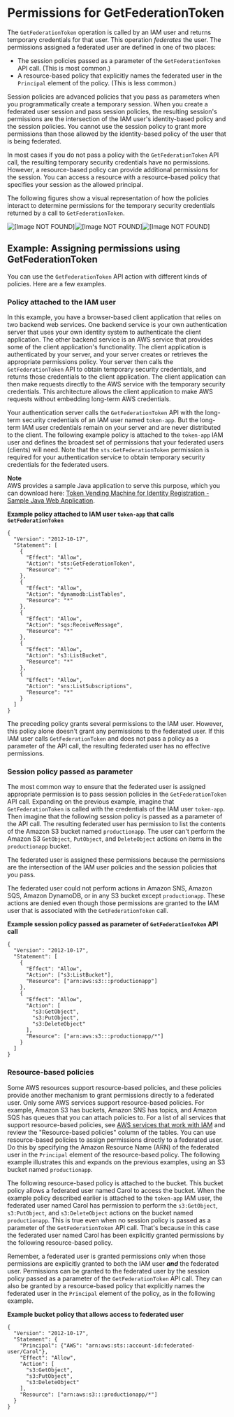 # Permissions for GetFederationToken<a name="id_credentials_temp_control-access_getfederationtoken"></a>

The `GetFederationToken` operation is called by an IAM user and returns temporary credentials for that user\. This operation *federates* the user\. The permissions assigned a federated user are defined in one of two places: 
+ The session policies passed as a parameter of the `GetFederationToken` API call\. \(This is most common\.\)
+ A resource\-based policy that explicitly names the federated user in the `Principal` element of the policy\. \(This is less common\.\)

Session policies are advanced policies that you pass as parameters when you programmatically create a temporary session\. When you create a federated user session and pass session policies, the resulting session's permissions are the intersection of the IAM user's identity\-based policy and the session policies\. You cannot use the session policy to grant more permissions than those allowed by the identity\-based policy of the user that is being federated\.

In most cases if you do not pass a policy with the `GetFederationToken` API call, the resulting temporary security credentials have no permissions\. However, a resource\-based policy can provide additional permissions for the session\. You can access a resource with a resource\-based policy that specifies your session as the allowed principal\. 

The following figures show a visual representation of how the policies interact to determine permissions for the temporary security credentials returned by a call to `GetFederationToken`\.

![\[Image NOT FOUND\]](http://docs.aws.amazon.com/IAM/latest/UserGuide/)![\[Image NOT FOUND\]](http://docs.aws.amazon.com/IAM/latest/UserGuide/)![\[Image NOT FOUND\]](http://docs.aws.amazon.com/IAM/latest/UserGuide/)

## Example: Assigning permissions using GetFederationToken<a name="permissions-get-federation-token-example"></a>

You can use the `GetFederationToken` API action with different kinds of policies\. Here are a few examples\.

### Policy attached to the IAM user<a name="permissions-get-federation-token-example-iam-user"></a>

In this example, you have a browser\-based client application that relies on two backend web services\. One backend service is your own authentication server that uses your own identity system to authenticate the client application\. The other backend service is an AWS service that provides some of the client application's functionality\. The client application is authenticated by your server, and your server creates or retrieves the appropriate permissions policy\. Your server then calls the `GetFederationToken` API to obtain temporary security credentials, and returns those credentials to the client application\. The client application can then make requests directly to the AWS service with the temporary security credentials\. This architecture allows the client application to make AWS requests without embedding long\-term AWS credentials\.

Your authentication server calls the `GetFederationToken` API with the long\-term security credentials of an IAM user named `token-app`\. But the long\-term IAM user credentials remain on your server and are never distributed to the client\. The following example policy is attached to the `token-app` IAM user and defines the broadest set of permissions that your federated users \(clients\) will need\. Note that the `sts:GetFederationToken` permission is required for your authentication service to obtain temporary security credentials for the federated users\.

**Note**  
AWS provides a sample Java application to serve this purpose, which you can download here: [Token Vending Machine for Identity Registration \- Sample Java Web Application](https://aws.amazon.com/code/7351543942956566)\.

**Example policy attached to IAM user `token-app` that calls `GetFederationToken`**  

```
{
  "Version": "2012-10-17",
  "Statement": [
    {
      "Effect": "Allow",
      "Action": "sts:GetFederationToken",
      "Resource": "*"
    },
    {
      "Effect": "Allow",
      "Action": "dynamodb:ListTables",
      "Resource": "*"
    },
    {
      "Effect": "Allow",
      "Action": "sqs:ReceiveMessage",
      "Resource": "*"
    },
    {
      "Effect": "Allow",
      "Action": "s3:ListBucket",
      "Resource": "*"
    },
    {
      "Effect": "Allow",
      "Action": "sns:ListSubscriptions",
      "Resource": "*"
    }
  ]
}
```

The preceding policy grants several permissions to the IAM user\. However, this policy alone doesn't grant any permissions to the federated user\. If this IAM user calls `GetFederationToken` and does not pass a policy as a parameter of the API call, the resulting federated user has no effective permissions\. 

### Session policy passed as parameter<a name="permissions-get-federation-token-example-passed-policy"></a>

The most common way to ensure that the federated user is assigned appropriate permission is to pass session policies in the `GetFederationToken` API call\. Expanding on the previous example, imagine that `GetFederationToken` is called with the credentials of the IAM user `token-app`\. Then imagine that the following session policy is passed as a parameter of the API call\. The resulting federated user has permission to list the contents of the Amazon S3 bucket named `productionapp`\. The user can't perform the Amazon S3 `GetObject`, `PutObject`, and `DeleteObject` actions on items in the `productionapp` bucket\.

The federated user is assigned these permissions because the permissions are the intersection of the IAM user policies and the session policies that you pass\.

The federated user could not perform actions in Amazon SNS, Amazon SQS, Amazon DynamoDB, or in any S3 bucket except `productionapp`\. These actions are denied even though those permissions are granted to the IAM user that is associated with the `GetFederationToken` call\.

**Example session policy passed as parameter of `GetFederationToken` API call**  

```
{
  "Version": "2012-10-17",
  "Statement": [
    {
      "Effect": "Allow",
      "Action": ["s3:ListBucket"],
      "Resource": ["arn:aws:s3:::productionapp"]
    },
    {
      "Effect": "Allow",
      "Action": [
        "s3:GetObject",
        "s3:PutObject",
        "s3:DeleteObject"
      ],
      "Resource": ["arn:aws:s3:::productionapp/*"]
    }
  ]
}
```

### Resource\-based policies<a name="permissions-get-federation-token-resource-based-policy"></a>

Some AWS resources support resource\-based policies, and these policies provide another mechanism to grant permissions directly to a federated user\. Only some AWS services support resource\-based policies\. For example, Amazon S3 has buckets, Amazon SNS has topics, and Amazon SQS has queues that you can attach policies to\. For a list of all services that support resource\-based policies, see [AWS services that work with IAM](reference_aws-services-that-work-with-iam.md) and review the "Resource\-based policies" column of the tables\. You can use resource\-based policies to assign permissions directly to a federated user\. Do this by specifying the Amazon Resource Name \(ARN\) of the federated user in the `Principal` element of the resource\-based policy\. The following example illustrates this and expands on the previous examples, using an S3 bucket named `productionapp`\. 

The following resource\-based policy is attached to the bucket\. This bucket policy allows a federated user named Carol to access the bucket\. When the example policy described earlier is attached to the `token-app` IAM user, the federated user named Carol has permission to perform the `s3:GetObject`, `s3:PutObject`, and `s3:DeleteObject` actions on the bucket named `productionapp`\. This is true even when no session policy is passed as a parameter of the `GetFederationToken` API call\. That's because in this case the federated user named Carol has been explicitly granted permissions by the following resource\-based policy\. 

Remember, a federated user is granted permissions only when those permissions are explicitly granted to both the IAM user ***and*** the federated user\. Permissions can be granted to the federated user by the session policy passed as a parameter of the `GetFederationToken` API call\. They can also be granted by a resource\-based policy that explicitly names the federated user in the `Principal` element of the policy, as in the following example\.

**Example bucket policy that allows access to federated user**  

```
{
  "Version": "2012-10-17",
  "Statement": {
    "Principal": {"AWS": "arn:aws:sts::account-id:federated-user/Carol"},
    "Effect": "Allow",
    "Action": [
      "s3:GetObject",
      "s3:PutObject",
      "s3:DeleteObject"
    ],
    "Resource": ["arn:aws:s3:::productionapp/*"]
  }
}
```